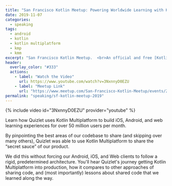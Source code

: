 ```yaml
---
title: "San Francisco Kotlin Meetup: Powering Worldwide Learning with Kotlin Multiplatform"
date: 2019-11-07
categories:
  - speaking
tags:
  - android
  - kotlin
  - kotlin multiplatform
  - kmp
  - kmm
excerpt: "San Francisco Kotlin Meetup.  <br>An official and free [Kotlin/Everywhere](https://events.withgoogle.com/kotlin-everywhere/) community event!"
header:
  overlay_color: "#333"
  actions:
    - label: "Watch the Video"
      url: https://www.youtube.com/watch?v=3NxnnyD0EZU
    - label: "Meetup Link"
      url: "https://www.meetup.com/San-Francisco-Kotlin-Meetup/events/265602166/"
permalink: "speaking/sf-kotlin-meetup-2019"
---
```


{% include video id="3NxnnyD0EZU" provider="youtube" %}

Learn how Quizlet uses Kotlin Multiplatform to build iOS, Android, and web learning experiences for over 50 million users per month.

By pinpointing the best areas of our codebase to share (and skipping over many others), Quizlet was able to use Kotlin Multiplatform to share the “secret sauce” of our product.

We did this without forcing our Android, iOS, and Web clients to follow a rigid, predetermined architecture. You'll hear Quizlet's journey getting Kotlin Multiplatform into production, how it compares to other approaches of sharing code, and (most importantly) lessons about shared code that we learned along the way.
